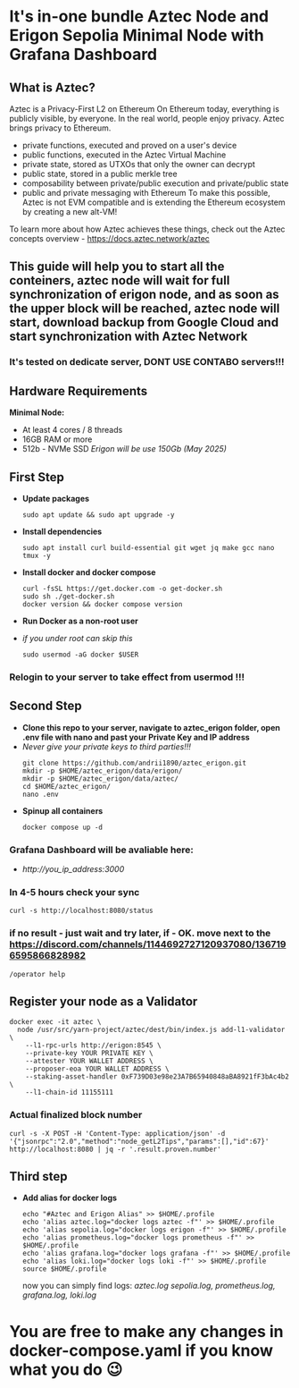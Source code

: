 # It's in-one bundle Aztec Node and Erigon Sepolia Minimal Node with Grafana Dashboard
## What is Aztec?
Aztec is a Privacy-First L2 on Ethereum
On Ethereum today, everything is publicly visible, by everyone. In the real world, people enjoy privacy. Aztec brings privacy to Ethereum.

- private functions, executed and proved on a user's device
- public functions, executed in the Aztec Virtual Machine
- private state, stored as UTXOs that only the owner can decrypt
- public state, stored in a public merkle tree
- composability between private/public execution and private/public state
- public and private messaging with Ethereum
To make this possible, Aztec is not EVM compatible and is extending the Ethereum ecosystem by creating a new alt-VM!

To learn more about how Aztec achieves these things, check out the Aztec concepts overview - https://docs.aztec.network/aztec

## This guide will help you to start all the conteiners, aztec node will wait for full synchronization of erigon node, and as soon as the upper block will be reached, aztec node will start, download backup from Google Cloud and start synchronization with Aztec Network


### It's tested on dedicate server, DONT USE CONTABO servers!!!

## Hardware Requirements

**Minimal Node:**
- At least 4 cores / 8 threads
- 16GB RAM or more
- 512b - NVMe SSD   *Erigon will be use 150Gb (May 2025)*

## First Step
- **Update packages**
    ```
    sudo apt update && sudo apt upgrade -y
    ```
- **Install dependencies**
     ```
     sudo apt install curl build-essential git wget jq make gcc nano tmux -y
     ```
- **Install docker and docker compose**
    ```
    curl -fsSL https://get.docker.com -o get-docker.sh
    sudo sh ./get-docker.sh
    docker version && docker compose version
    ```

- **Run Docker as a non-root user**
- *if you under root can skip this*
    ```
    sudo usermod -aG docker $USER
    ```

### Relogin to your server to take effect from usermod !!!

## Second Step 
- **Clone this repo to your server, navigate to aztec_erigon folder, open .env file with nano and past your Private Key and IP address**
- 
  *Never give your private keys to third parties!!!*
    ```
    git clone https://github.com/andrii1890/aztec_erigon.git
    mkdir -p $HOME/aztec_erigon/data/erigon/
    mkdir -p $HOME/aztec_erigon/data/aztec/
    cd $HOME/aztec_erigon/
    nano .env
    ```
- **Spinup all containers**
    ```
    docker compose up -d
    ```
### Grafana Dashboard will be avaliable here:

- *http://you_ip_address:3000*

### In 4-5 hours check your sync
```
curl -s http://localhost:8080/status
```
### if no result - just wait and try later, if - OK. move next to the https://discord.com/channels/1144692727120937080/1367196595866828982
```
/operator help
```
## Register your node as a Validator
```
docker exec -it aztec \
  node /usr/src/yarn-project/aztec/dest/bin/index.js add-l1-validator \
    --l1-rpc-urls http://erigon:8545 \
    --private-key YOUR PRIVATE KEY \
    --attester YOUR WALLET ADDRESS \
    --proposer-eoa YOUR WALLET ADDRESS \
    --staking-asset-handler 0xF739D03e98e23A7B65940848aBA8921fF3bAc4b2 \
    --l1-chain-id 11155111
```
### Actual finalized block number
```
curl -s -X POST -H 'Content-Type: application/json' -d '{"jsonrpc":"2.0","method":"node_getL2Tips","params":[],"id":67}' http://localhost:8080 | jq -r '.result.proven.number'

```

## Third step
- **Add alias for docker logs**
    ```
    echo "#Aztec and Erigon Alias" >> $HOME/.profile
    echo 'alias aztec.log="docker logs aztec -f"' >> $HOME/.profile
    echo 'alias sepolia.log="docker logs erigon -f"' >> $HOME/.profile
    echo 'alias prometheus.log="docker logs prometheus -f"' >> $HOME/.profile
    echo 'alias grafana.log="docker logs grafana -f"' >> $HOME/.profile
    echo 'alias loki.log="docker logs loki -f"' >> $HOME/.profile
    source $HOME/.profile
    ```
    now you can simply find logs: 
    *aztec.log sepolia.log, prometheus.log, grafana.log, loki.log*
  
# You are free to make any changes in docker-compose.yaml if you know what you do 😉
